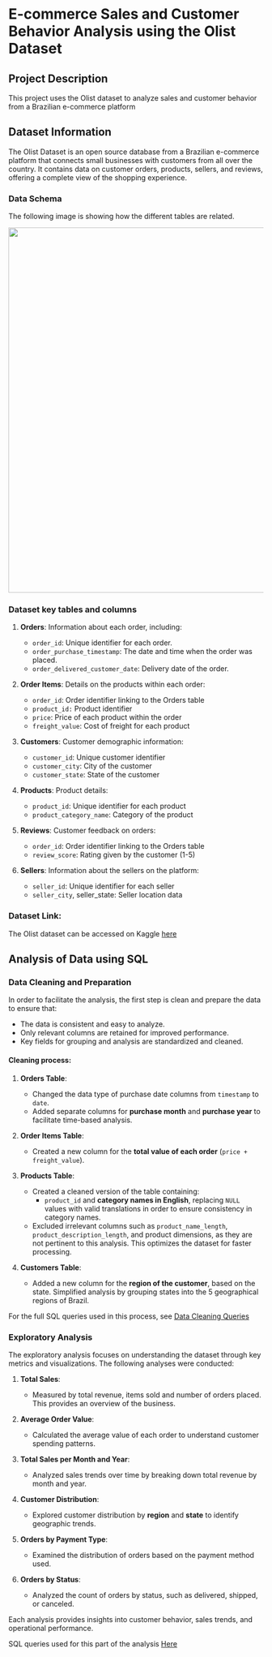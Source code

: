 # E-commerce Sales and Customer Behavior Analysis using the Olist Dataset

## Project Description

This project uses the Olist dataset to analyze sales and customer behavior from a Brazilian e-commerce platform

## Dataset Information

The Olist Dataset is an open source database from a Brazilian e-commerce platform that connects small businesses  with customers from all over the country. It contains data on customer orders, products, sellers, and reviews, offering a complete view of the shopping experience.


### Data Schema

The following image is showing how the different tables are related.

<img src="https://i.imgur.com/HRhd2Y0.png"  width="720" />

### Dataset key tables and columns

1. **Orders**: Information about each order, including:
    
    - `order_id`: Unique identifier for each order.
    - `order_purchase_timestamp`: The date and time when the order was placed.
    - `order_delivered_customer_date`: Delivery date of the order.

2. **Order Items**: Details on the products within each order:

    - `order_id`: Order identifier linking to the Orders table
    - `product_id:` Product identifier
    - `price`: Price of each product within the order
    - `freight_value`: Cost of freight for each product

3. **Customers**: Customer demographic information:

    - `customer_id`: Unique customer identifier
    - `customer_city`: City of the customer
    - `customer_state`: State of the customer

4. **Products**: Product details:

    - `product_id`: Unique identifier for each product
    - `product_category_name`: Category of the product

5. **Reviews**: Customer feedback on orders:

    - `order_id`: Order identifier linking to the Orders table
    - `review_score`: Rating given by the customer (1-5)

6. **Sellers**: Information about the sellers on the platform:

    - `seller_id`: Unique identifier for each seller
    - `seller_city`, seller_state: Seller location data

### Dataset Link:
The Olist dataset can be accessed on Kaggle [here](https://www.kaggle.com/datasets/olistbr/brazilian-ecommerce)

## Analysis of Data using SQL

### **Data Cleaning and Preparation**

In order to facilitate the analysis, the first step is clean and prepare the data to ensure that:
   - The data is consistent and easy to analyze.
   - Only relevant columns are retained for improved performance.
   - Key fields for grouping and analysis are standardized and cleaned.

#### Cleaning process:

1. **Orders Table**:
   - Changed the data type of purchase date columns from `timestamp` to `date`.
   - Added separate columns for **purchase month** and **purchase year** to facilitate time-based analysis.

2. **Order Items Table**:
   - Created a new column for the **total value of each order** (`price + freight_value`).

3. **Products Table**:
   - Created a cleaned version of the table containing:
     - `product_id` and **category names in English**, replacing `NULL` values with valid translations in order to ensure consistency in category names.
   - Excluded irrelevant columns such as `product_name_length`, `product_description_length`, and product dimensions, as they are not pertinent to this analysis. This optimizes the dataset for faster processing.

4. **Customers Table**:
   - Added a new column for the **region of the customer**, based on the state. Simplified analysis by grouping states into the 5 geographical regions of Brazil.

For the full SQL queries used in this process, see [Data Cleaning Queries](sql_queries\01_data_cleaning.sql)



### **Exploratory Analysis**

The exploratory analysis focuses on understanding the dataset through key metrics and visualizations. The following analyses were conducted:

1. **Total Sales**:
   - Measured by total revenue, items sold and number of orders placed. This provides an overview of the business.

2. **Average Order Value**:
   - Calculated the average value of each order to understand customer spending patterns.

3. **Total Sales per Month and Year**:
   - Analyzed sales trends over time by breaking down total revenue by month and year.

4. **Customer Distribution**:
   - Explored customer distribution by **region** and **state** to identify geographic trends.

5. **Orders by Payment Type**:
   - Examined the distribution of orders based on the payment method used.

6. **Orders by Status**:
   - Analyzed the count of orders by status, such as delivered, shipped, or canceled.

Each analysis provides insights into customer behavior, sales trends, and operational performance.

SQL queries used for this part of the analysis [Here](sql_queries/02_exploratory_analysis.sql) 